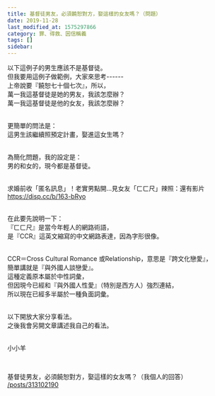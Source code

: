 ```yaml
---
title: 基督徒男友，必須饒恕對方，娶這樣的女友嗎？（問題）
date: 2019-11-28
last_modified_at: 1575297866
category: 罪、得救、因信稱義
tags: []
sidebar: 
---
```


<p>以下這例子的男生應該不是基督徒。<br/>
但我要用這例子做範例，大家來思考------<br/>
上帝說要『饒恕七十個七次』，所以，<br/>
萬一我這基督徒是她的男友，我該怎麼辦？<br/>
萬一我這基督徒是他的女友，我該怎麼辦？</p>
<p><br/>
更簡單的問法是：<br/>
這男生該繼續照預定計畫，娶進這女生嗎？</p>
<p><br/>
為簡化問題，我的設定是：<br/>
男的和女的，現今都是基督徒。</p>
<p><br/>
求婚前收「匿名訊息」！老實男點開...見女友「ㄈㄈ尺」辣照：還有影片<br/>
<a href="https://disp.cc/b/163-bRyo" target="_blank">https://disp.cc/b/163-bRyo</a></p>
<p><br/>
在此要先說明一下：<br/>
『ㄈㄈ尺』是當今年輕人的網路術語，<br/>
是『CCR』這英文縮寫的中文網路表達，因為字形很像。</p>
<p><br/>
CCR＝Cross Cultural Romance 或Relationship，意思是『跨文化戀愛』，<br/>
簡單講就是『與外國人談戀愛』。<br/>
這種定義原本屬於中性詞彙，<br/>
但因現今已經和『與外國人性愛』（特別是西方人）強烈連結，<br/>
所以現在已經多半屬於一種負面詞彙。</p>
<p><br/>
以下開放大家分享看法。<br/>
之後我會另開文章講述我自己的看法。</p>
<p><br/>
小小羊</p>
<p> </p>
<p>基督徒男友，必須饒恕對方，娶這樣的女友嗎？（我個人的回答）<br/>
<a href="/posts/313102190" target="_blank">/posts/313102190</a></p>
<p> </p>
